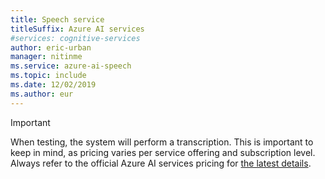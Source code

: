```yaml
---
title: Speech service
titleSuffix: Azure AI services
#services: cognitive-services
author: eric-urban
manager: nitinme
ms.service: azure-ai-speech
ms.topic: include
ms.date: 12/02/2019
ms.author: eur
---
```


> [!IMPORTANT]
> When testing, the system will perform a transcription. This is important to keep in mind, as pricing varies per service offering and subscription level. Always refer to the official Azure AI services pricing for [the latest details](https://azure.microsoft.com/pricing/details/cognitive-services/speech-services).

